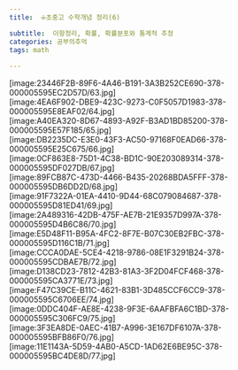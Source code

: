 ```yaml
---
title:  ➗초중고 수학개념 정리(6)

subtitle:  이항정리, 확률, 확률분포와 통계적 추정
categories: 공부의추억 
tags: math
 
---
```


  
  
[image:23446F2B-89F6-4A46-B191-3A3B252CE690-378-000005595EC2D57D/63.jpg]  
[image:4EA6F902-DBE9-423C-9273-C0F5057D1983-378-000005595E8EAF02/64.jpg]  
[image:A40EA320-8D67-4893-A92F-B3AD1BD85200-378-000005595E57F185/65.jpg]  
[image:DB2235DC-E3E0-43F3-AC50-97168F0EAD66-378-000005595E25C675/66.jpg]  
[image:0CF863E8-75D1-4C38-BD1C-90E203089314-378-000005595DF027DB/67.jpg]  
[image:89FCB87C-473D-4466-B435-20268BDA5FFF-378-000005595DB6DD2D/68.jpg]  
[image:91F7322A-01EA-4410-9D44-68C079084687-378-000005595D81ED41/69.jpg]  
[image:2A489316-42DB-475F-AE7B-21E9357D997A-378-000005595D4B6C86/70.jpg]  
[image:E5D48F11-B95A-4FC2-8F7E-B07C30EB2FBC-378-000005595D116C1B/71.jpg]  
[image:CCCA0DAE-5CE4-4218-9786-08E1F3291B24-378-000005595CDBAE7B/72.jpg]  
[image:D138CD23-7812-42B3-81A3-3F2D04FCF468-378-000005595CA3771E/73.jpg]  
[image:F47C39CE-B11C-4621-83B1-3D485CCF6CC9-378-000005595C6706EE/74.jpg]  
[image:0DDC404F-AE8E-4238-9F3E-6AAFBFA6C1BD-378-000005595C306FC9/75.jpg]  
[image:3F3EA8DE-0AEC-41B7-A996-3E167DF6107A-378-000005595BFB86F0/76.jpg]  
[image:11E1143A-5D59-4AB0-A5CD-1AD62E6BE95C-378-000005595BC4DE8D/77.jpg]  
